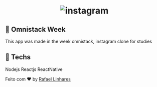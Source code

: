 <h1 align="center">
    <img alt="instagram" src="https://encrypted-tbn0.gstatic.com/images?q=tbn%3AANd9GcQOVbnJG6kUiXU3vQxyHrUXu2gvqBtR78pLt-mciXHVkLWE9igF&usqp=CAU" />
</h1>

## :rocket: Omnistack Week 

This app was made in the week omnistack, instagram clone for studies

## :robot: Techs

Nodejs
Reactjs
ReactNative

Feito com :heart: by [Rafael Linhares](https://www.linkedin.com/in/rafael-linhares-js/)

